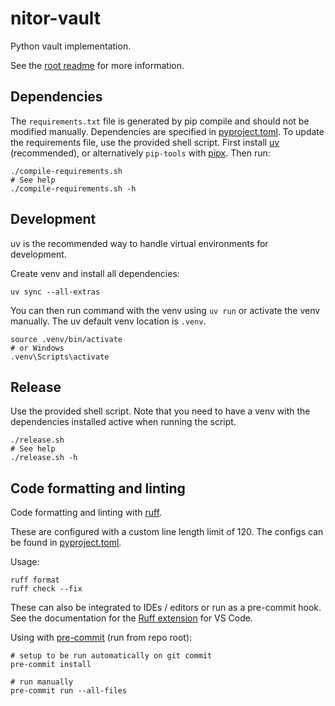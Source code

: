 # nitor-vault

Python vault implementation.

See the [root readme](../README.md) for more information.

## Dependencies

The `requirements.txt` file is generated by pip compile and should not be modified manually.
Dependencies are specified in [pyproject.toml](./pyproject.toml).
To update the requirements file,
use the provided shell script.
First install [uv](https://github.com/astral-sh/uv) (recommended),
or alternatively `pip-tools` with [pipx](https://github.com/pypa/pipx).
Then run:

```shell
./compile-requirements.sh
# See help
./compile-requirements.sh -h
```

## Development

uv is the recommended way to handle virtual environments for development.

Create venv and install all dependencies:

```shell
uv sync --all-extras
```

You can then run command with the venv using `uv run` or activate the venv manually.
The uv default venv location is `.venv`.

```shell
source .venv/bin/activate
# or Windows
.venv\Scripts\activate
```

## Release

Use the provided shell script.
Note that you need to have a venv with the dependencies installed active when running the script.

```shell
./release.sh
# See help
./release.sh -h
```

## Code formatting and linting

Code formatting and linting with [ruff](https://github.com/charliermarsh/ruff).

These are configured with a custom line length limit of 120.
The configs can be found in [pyproject.toml](./pyproject.toml).

Usage:

```shell
ruff format
ruff check --fix
```

These can also be integrated to IDEs / editors or run as a pre-commit hook.
See the documentation for the [Ruff extension](https://github.com/astral-sh/ruff-vscode) for VS Code.

Using with [pre-commit](https://pre-commit.com/) (run from repo root):

```shell
# setup to be run automatically on git commit
pre-commit install

# run manually
pre-commit run --all-files
```
